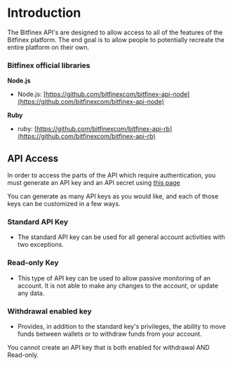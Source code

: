 # Introduction
The Bitfinex API's are designed to allow access to all of the features of the Bitfinex platform. The end goal is to
allow people to potentially recreate the entire platform on their own.

### Bitfinex official libraries

**Node.js**

* Node.js: [https://github.com/bitfinexcom/bitfinex-api-node](https://github.com/bitfinexcom/bitfinex-api-node)

**Ruby**

* ruby: [https://github.com/bitfinexcom/bitfinex-api-rb](https://github.com/bitfinexcom/bitfinex-api-rb)

## API Access
In order to access the parts of the API which require authentication, you must generate an API key and an API secret
using [this page](https://www.bitfinex.com/account/api)

You can generate as many API keys as you would like, and each of those keys can be customized in a few ways.

### Standard API Key
* The standard API key can be used for all general account activities with two exceptions.

### Read-only Key
* This type of API key can be used to allow passive monitoring of an account. It is not able to make any changes to the
account, or update any data.

### Withdrawal enabled key
* Provides, in addition to the standard key's privileges, the ability to move funds between
wallets or to withdraw funds from your account.

<aside class="notice">
You cannot create an API key that is both enabled for withdrawal AND Read-only.
</aside>